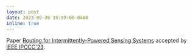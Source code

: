 ```yaml
---
layout: post
date: 2023-08-30 15:59:00-0400
inline: true
---
```


Paper [Routing for Intermittently-Powered Sensing Systems](https://arxiv.org/abs/2305.12550) accepted by [IEEE IPCCC'23](https://ipccc.org/).
